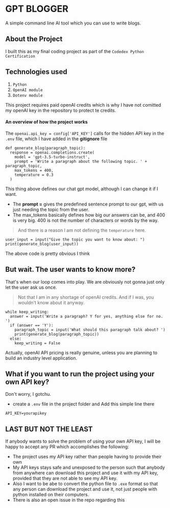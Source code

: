 # GPT BLOGGER

A simple command line AI tool which you can use to write blogs. 

## About the Project
I built this as my final coding project as part of the ```Codedex Python Certification```

## Technologies used

1. ```Python```
2. ```OpenAI module ```
3. ```Dotenv module```

This project requires paid openAI credits which is why I have not comitted my openAI key in the repository to protect te credits.

#### An overview of how the project works
The ```openai.api_key = config['API_KEY']``` calls for the hidden API key in the ```.env``` file, which I have added in the **gitignore** file


``` 
def generate_blog(paragraph_topic):
  response = openai.completions.create(
    model = 'gpt-3.5-turbo-instruct',
    prompt = 'Write a paragraph about the following topic. ' + paragraph_topic,
    max_tokens = 400,
    temperature = 0.3
  )
```
This thing above defines our chat gpt model, although I can change it if I want.
- The **prompt =** gives the predefined sentence prompt to our gpt, with us just needing the topic from the user.
- The max_tokens basically defines how big our answers can be, and 400 is very big. 400 is not the number of characters or words by the way.
> And there is a reason I am not defining the ```temperature``` here.



```
user_input = input("Give the topic you want to know about: ")
print(generate_blog(user_input))
```
The above code is pretty obvious I think

## But wait. The user wants to know more?

That's when our loop comes into play. We are obviously not gonna just only let the user ask us once.

> Not that I am in any shortage of openAI credits. And if I was, you wouldn't know about it anyway.   
   
```   
while keep_writing:
  answer = input('Write a paragraph? Y for yes, anything else for no. ')
  if (answer == 'Y'):
    paragraph_topic = input('What should this paragraph talk about? ')
    print(generate_blog(paragraph_topic))
  else:
    keep_writing = False
```

Actually, openAI API pricing is really genuine, unless you are planning to build an industry level application.


## What if you want to run the project using your own API key?   

Don't worry, I gotchu.

- create a ```.env``` file in the project folder
  and Add this simple line there

```
API_KEY=yourapikey
```

## LAST BUT NOT THE LEAST
If anybody wants to solve the problem of using your own API key, I will be happy to accept any PR which accomplishes the following:
- The project uses my API key rather than people having to provide their own
- My API keys stays safe and unexposed to the person such that anybody from anywhere can download this project and use it with my API key, provided that they are not able to see my API key.
- Also I want to be abe to convert the python file to ```.exe``` format so that any person can download the project and use it, not just people with python installed on their computers.
- There is also an open issue in the repo regarding this
